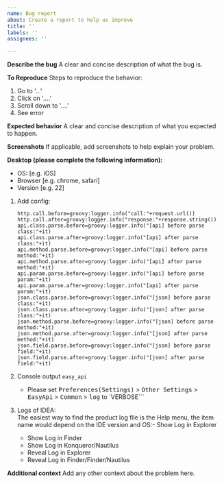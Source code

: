 ```yaml
---
name: Bug report
about: Create a report to help us improve
title: ''
labels: ''
assignees: ''

---
```


**Describe the bug**
A clear and concise description of what the bug is.

**To Reproduce**
Steps to reproduce the behavior:
1. Go to '...'
2. Click on '....'
3. Scroll down to '....'
4. See error

**Expected behavior**
A clear and concise description of what you expected to happen.

**Screenshots**
If applicable, add screenshots to help explain your problem.

**Desktop (please complete the following information):**
 - OS: [e.g. iOS]
 - Browser [e.g. chrome, safari]
 - Version [e.g. 22]

1. Add config:
   
   ```properties
   http.call.before=groovy:logger.info("call:"+request.url())
   http.call.after=groovy:logger.info("response:"+response.string())
   api.class.parse.before=groovy:logger.info("[api] before parse class:"+it)
   api.class.parse.after=groovy:logger.info("[api] after parse class:"+it)
   api.method.parse.before=groovy:logger.info("[api] before parse method:"+it)
   api.method.parse.after=groovy:logger.info("[api] after parse method:"+it)
   api.param.parse.before=groovy:logger.info("[api] before parse param:"+it)
   api.param.parse.after=groovy:logger.info("[api] after parse param:"+it)
   json.class.parse.before=groovy:logger.info("[json] before parse class:"+it)
   json.class.parse.after=groovy:logger.info("[json] after parse class:"+it)
   json.method.parse.before=groovy:logger.info("[json] before parse method:"+it)
   json.method.parse.after=groovy:logger.info("[json] after parse method:"+it)
   json.field.parse.before=groovy:logger.info("[json] before parse field:"+it)
   json.field.parse.after=groovy:logger.info("[json] after parse field:"+it)
   ```

2. Console output `easy_api`
   - Please set <kbd>Preferences(Settings)</kbd> > <kbd>Other Settings</kbd> > <kbd>EasyApi</kbd> > <kbd> Common</kbd> > <kbd>log</kbd> to `VERBOSE```
   
3. Logs of IDEA: <br>
   The easiest way to find the product log file is the Help menu, the item name would depend on the IDE version and OS:- Show Log in Explorer
   - Show Log in Finder
   - Show Log in Konqueror/Nautilus
   - Reveal Log in Explorer
   - Reveal Log in Finder/Finder/Nautilus

**Additional context**
Add any other context about the problem here.
